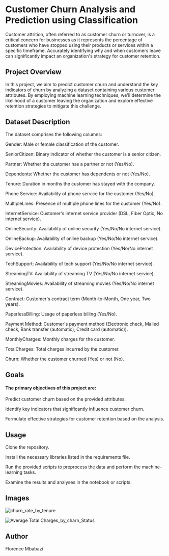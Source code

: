 # Customer Churn Analysis and Prediction using Classification

Customer attrition, often referred to as customer churn or turnover, is a critical concern for businesses as it represents the percentage of customers who have stopped using their products or services within a specific timeframe. Accurately identifying why and when customers leave can significantly impact an organization's strategy for customer retention.


## Project Overview
In this project, we aim to predict customer churn and understand the key indicators of churn by analyzing a dataset containing various customer attributes. By employing machine learning techniques, we'll determine the likelihood of a customer leaving the organization and explore effective retention strategies to mitigate this challenge.

## Dataset Description
The dataset comprises the following columns:

Gender: Male or female classification of the customer.

SeniorCitizen: Binary indicator of whether the customer is a senior citizen.

Partner: Whether the customer has a partner or not (Yes/No).

Dependents: Whether the customer has dependents or not (Yes/No).

Tenure: Duration in months the customer has stayed with the company.

Phone Service: Availability of phone service for the customer (Yes/No).

MultipleLines: Presence of multiple phone lines for the customer (Yes/No).

InternetService: Customer's internet service provider (DSL, Fiber Optic, No internet service).

OnlineSecurity: Availability of online security (Yes/No/No internet service).

OnlineBackup: Availability of online backup (Yes/No/No internet service).

DeviceProtection: Availability of device protection (Yes/No/No internet service).

TechSupport: Availability of tech support (Yes/No/No internet service).

StreamingTV: Availability of streaming TV (Yes/No/No internet service).

StreamingMovies: Availability of streaming movies (Yes/No/No internet service).

Contract: Customer's contract term (Month-to-Month, One year, Two years).

PaperlessBilling: Usage of paperless billing (Yes/No).

Payment Method: Customer's payment method (Electronic check, Mailed check, Bank transfer (automatic), 
Credit card (automatic)).

MonthlyCharges: Monthly charges for the customer.

TotalCharges: Total charges incurred by the customer.

Churn: Whether the customer churned (Yes) or not (No).

## Goals
#### The primary objectives of this project are:

Predict customer churn based on the provided attributes.

Identify key indicators that significantly influence customer churn.

Formulate effective strategies for customer retention based on the analysis.

## Usage

Clone the repository.

Install the necessary libraries listed in the requirements file.

Run the provided scripts to preprocess the data and perform the machine-learning tasks.

Examine the results and analyses in the notebook or scripts.

## Images

![churn_rate_by_tenure](https://github.com/mbabazif/LP2_customer_churn_analysis_sprint2/assets/45567777/533b11cc-af79-40dd-9ded-1d3746ead662)

![Average Total Charges_by_charn_Status](https://github.com/mbabazif/LP2_customer_churn_analysis_sprint2/assets/45567777/b2568d4f-ec6e-471d-a0f0-9ce1d7ff6c41)

## Author 

Florence Mbabazi


